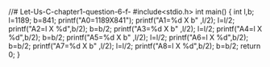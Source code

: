 //# Let-Us-C-chapter1-question-6-f-
#include<stdio.h>
int main()
{
int l,b;
l=1189;
b=841;
printf("A0=1189X841");
printf("A1=%d X b" ,l/2);
l=l/2;
printf("A2=l X %d",b/2);
b=b/2;
printf("A3=%d X b" ,l/2);
l=l/2;
printf("A4=l X %d",b/2);
b=b/2;
printf("A5=%d X b" ,l/2);
l=l/2;
printf("A6=l X %d",b/2);
b=b/2;
printf("A7=%d X b" ,l/2);
l=l/2;
printf("A8=l X %d",b/2);
b=b/2;
return 0;
}
